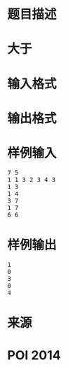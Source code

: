 

# 题目描述



# 大于



# 输入格式



# 输出格式



# 样例输入


<pre>7 5
1 1 3 2 3 4 3
1 3
1 4
3 7
1 7
6 6
</pre>

# 样例输出


<pre>1
0
3
0
4
</pre>

# 来源



# POI 2014


